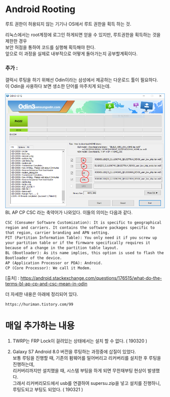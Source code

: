 # Android Rooting

루트 권한이 허용되지 않는 기기나 OS에서 루트 권한을 획득 하는 것.<br>

리눅스에서는 root계정에 로그인 하게되면 얻을 수 있지만, 루트권한을 획득하는 것을 제한한 경우<br>
보안 허점을 통하여 코드를 실행해 획득해야 한다.<br>
앞으로 이 과정을 실제로 내부적으로 어떻게 돌아가는지 공부할계획이다.


### 추가 : <br>
갤럭시 루팅을 하기 위해선 Odin이라는 삼성에서 제공하는 다운로드 툴이 필요하다.<br>
이 Odin을 사용하다 보면 생소한 단어를 마주치게 되는데.<br>

![Odin](/Image/Odin.PNG)
BL AP CP CSC 라는 축약어가 나와있다. 이들의 의미는 다음과 같다.
```
CSC (Consumer Software Customization): It is specific to geographical region and carriers. It contains the software packages specific to that region, carrier branding and APN setting.
PIT (Partition Information Table): You only need it if you screw up your partition table or if the firmware specifically requires it because of a change in the partition table layout.
BL (Bootloader): As its name implies, this option is used to flash the Bootloader of the device.
AP (Application Processor or PDA): Android.
CP (Core Processor): We call it Modem.
```
[출처] : https://android.stackexchange.com/questions/176515/what-do-the-terms-bl-ap-cp-and-csc-mean-in-odin

더 자세한 내용은 아래에 정리되어 있다.
```
https://huriman.tistory.com/99
```

# 매일 추가하는 내용<br>
1. TWRP는 FRP Lock이 걸려있는 상태에서는 설치 할 수 없다. ( 190320 )

2. Galaxy S7 Android 8.0 버전을 루팅하는 과정중에 삽질이 있었다.<br>
보통 루팅을 진행할 때, 기존의 펌웨어를 밀어버리고 리커버리를 설치한 후 루팅을 진행하는데, <br>
리커버리까지만 설치했을 때, 시스템 부팅을 하게 되면 무한재부팅 현상이 발생했다.<br>
그래서 리커버리모드에서 usb를 연결하여 supersu.zip을 넣고 설치를 진행하니, 루팅도되고 부팅도 되었다. ( 190321 )